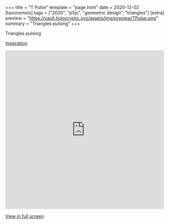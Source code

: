 +++
title = "T Pulse"
template = "page.html"
date = 2020-12-02
[taxonomies]
tags = ["2020", "p5js", "geometric design", "triangles"]
[extra]
preview = "https://vault.holocryptic.xyz/assets/img/preview/TPulse.png"
summary = "Triangles pulsing"
+++

Triangles pulsing

<a target=_blank href="https://www.pinterest.nz/pin/226939268711839829/">Inspiration</a>

<embed
type="text/html"
src="https://vault.holocryptic.xyz/src/2020/TPulse"
width="500"
height="500"
/>


<a target=_blank href="https://vault.holocryptic.xyz/src/2020/TPulse">View in full screen</a>
